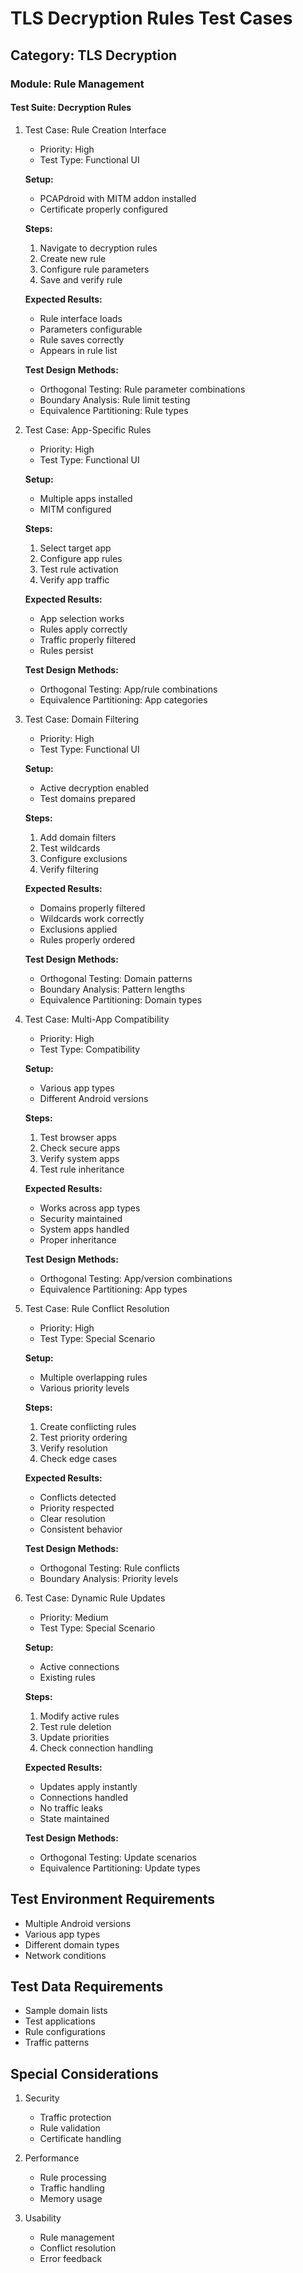 # TLS Decryption Rules Test Cases

## Category: TLS Decryption
### Module: Rule Management
#### Test Suite: Decryption Rules

1. Test Case: Rule Creation Interface
   - Priority: High
   - Test Type: Functional UI
   
   **Setup:**
   - PCAPdroid with MITM addon installed
   - Certificate properly configured
   
   **Steps:**
   1. Navigate to decryption rules
   2. Create new rule
   3. Configure rule parameters
   4. Save and verify rule
   
   **Expected Results:**
   - Rule interface loads
   - Parameters configurable
   - Rule saves correctly
   - Appears in rule list
   
   **Test Design Methods:**
   - Orthogonal Testing: Rule parameter combinations
   - Boundary Analysis: Rule limit testing
   - Equivalence Partitioning: Rule types

2. Test Case: App-Specific Rules
   - Priority: High
   - Test Type: Functional UI
   
   **Setup:**
   - Multiple apps installed
   - MITM configured
   
   **Steps:**
   1. Select target app
   2. Configure app rules
   3. Test rule activation
   4. Verify app traffic
   
   **Expected Results:**
   - App selection works
   - Rules apply correctly
   - Traffic properly filtered
   - Rules persist
   
   **Test Design Methods:**
   - Orthogonal Testing: App/rule combinations
   - Equivalence Partitioning: App categories

3. Test Case: Domain Filtering
   - Priority: High
   - Test Type: Functional UI
   
   **Setup:**
   - Active decryption enabled
   - Test domains prepared
   
   **Steps:**
   1. Add domain filters
   2. Test wildcards
   3. Configure exclusions
   4. Verify filtering
   
   **Expected Results:**
   - Domains properly filtered
   - Wildcards work correctly
   - Exclusions applied
   - Rules properly ordered
   
   **Test Design Methods:**
   - Orthogonal Testing: Domain patterns
   - Boundary Analysis: Pattern lengths
   - Equivalence Partitioning: Domain types

4. Test Case: Multi-App Compatibility
   - Priority: High
   - Test Type: Compatibility
   
   **Setup:**
   - Various app types
   - Different Android versions
   
   **Steps:**
   1. Test browser apps
   2. Check secure apps
   3. Verify system apps
   4. Test rule inheritance
   
   **Expected Results:**
   - Works across app types
   - Security maintained
   - System apps handled
   - Proper inheritance
   
   **Test Design Methods:**
   - Orthogonal Testing: App/version combinations
   - Equivalence Partitioning: App types

5. Test Case: Rule Conflict Resolution
   - Priority: High
   - Test Type: Special Scenario
   
   **Setup:**
   - Multiple overlapping rules
   - Various priority levels
   
   **Steps:**
   1. Create conflicting rules
   2. Test priority ordering
   3. Verify resolution
   4. Check edge cases
   
   **Expected Results:**
   - Conflicts detected
   - Priority respected
   - Clear resolution
   - Consistent behavior
   
   **Test Design Methods:**
   - Orthogonal Testing: Rule conflicts
   - Boundary Analysis: Priority levels

6. Test Case: Dynamic Rule Updates
   - Priority: Medium
   - Test Type: Special Scenario
   
   **Setup:**
   - Active connections
   - Existing rules
   
   **Steps:**
   1. Modify active rules
   2. Test rule deletion
   3. Update priorities
   4. Check connection handling
   
   **Expected Results:**
   - Updates apply instantly
   - Connections handled
   - No traffic leaks
   - State maintained
   
   **Test Design Methods:**
   - Orthogonal Testing: Update scenarios
   - Equivalence Partitioning: Update types

## Test Environment Requirements
- Multiple Android versions
- Various app types
- Different domain types
- Network conditions

## Test Data Requirements
- Sample domain lists
- Test applications
- Rule configurations
- Traffic patterns

## Special Considerations
1. Security
   - Traffic protection
   - Rule validation
   - Certificate handling

2. Performance
   - Rule processing
   - Traffic handling
   - Memory usage

3. Usability
   - Rule management
   - Conflict resolution
   - Error feedback
